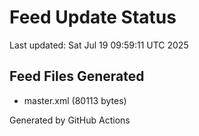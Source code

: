 # Feed Update Status
Last updated: Sat Jul 19 09:59:11 UTC 2025

## Feed Files Generated
- master.xml (80113 bytes)

Generated by GitHub Actions
